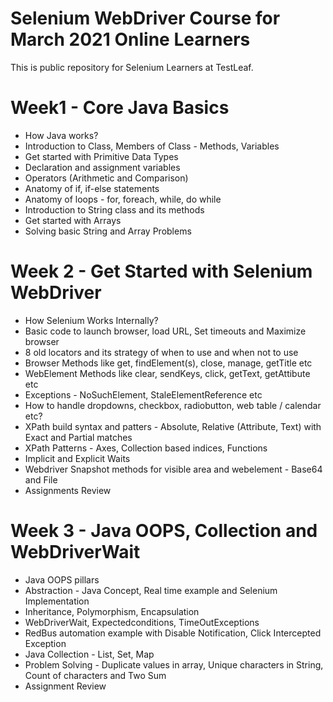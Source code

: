 # Selenium WebDriver Course for March 2021 Online Learners
This is public repository for Selenium Learners at TestLeaf.

# Week1 - Core Java Basics 
* How Java works?
* Introduction to Class, Members of Class - Methods, Variables
* Get started with Primitive Data Types
* Declaration and assignment variables
* Operators (Arithmetic and Comparison)
* Anatomy of if, if-else statements
* Anatomy of loops - for, foreach, while, do while
* Introduction to String class and its methods
* Get started with Arrays
* Solving basic String and Array Problems

# Week 2 - Get Started with Selenium WebDriver
* How Selenium Works Internally?
* Basic code to launch browser, load URL, Set timeouts and Maximize browser
* 8 old locators and its strategy of when to use and when not to use
* Browser Methods like get, findElement(s), close, manage, getTitle etc
* WebElement Methods like clear, sendKeys, click, getText, getAttibute etc
* Exceptions - NoSuchElement, StaleElementReference etc
* How to handle dropdowns, checkbox, radiobutton, web table / calendar etc?
* XPath build syntax and patters - Absolute, Relative (Attribute, Text) with Exact and Partial matches
* XPath Patterns - Axes, Collection based indices, Functions
* Implicit and Explicit Waits
* Webdriver Snapshot methods for visible area and webelement - Base64 and File
* Assignments Review

# Week 3 - Java OOPS, Collection and WebDriverWait
* Java OOPS pillars 
* Abstraction - Java Concept, Real time example and Selenium Implementation
* Inheritance, Polymorphism, Encapsulation 
* WebDriverWait, Expectedconditions, TimeOutExceptions
* RedBus automation example with Disable Notification, Click Intercepted Exception
* Java Collection - List, Set, Map
* Problem Solving - Duplicate values in array, Unique characters in String, Count of characters and Two Sum
* Assignment Review
